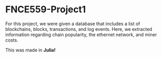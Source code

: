 # FNCE559-Project1

For this project, we were given a database that includes a list of blockchains, blocks, transactions, and log events. Here, we extracted information regarding chain popularity, the ethernet network, and miner costs.

This was made in **Julia!**
